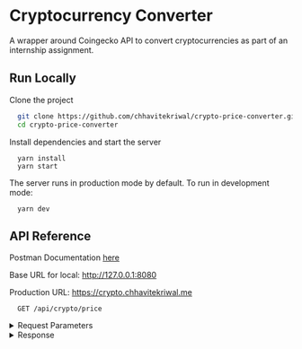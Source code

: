 # Cryptocurrency Converter
A wrapper around Coingecko API to convert cryptocurrencies as part of an internship assignment.

## Run Locally

Clone the project

```bash
  git clone https://github.com/chhavitekriwal/crypto-price-converter.git
  cd crypto-price-converter
```
Install dependencies and start the server
```
  yarn install
  yarn start
```
The server runs in production mode by default. To run in development mode:
```
  yarn dev
```


## API Reference

Postman Documentation [here](https://documenter.getpostman.com/view/20079745/2s9Ykkfi1n)


Base URL for local: http://127.0.0.1:8080

Production URL: https://crypto.chhavitekriwal.me

```shell
  GET /api/crypto/price
```

<details>
<summary>Request Parameters</summary>
<pre>
{
    "fromCurrency":"bitcoin",
    "toCurrency":"ethereum",
    "date":"14-12-2023"
}
</pre>
</details>

<details>
<summary>Response</summary>
<pre>
{
    "fromCurrency": {
        "id": "bitcoin",
        "name": "Bitcoin"
    },
    "toCurrency": {
        "id": "ethereum",
        "name": "Ethereum"
    },
    "price": 18.98901266895501,
    "date": "14-12-2023"
}
</pre>
</details>

